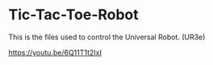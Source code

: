 # Tic-Tac-Toe-Robot

This is the files used to control the Universal Robot. (UR3e)

https://youtu.be/6Q11T1t2IxI
